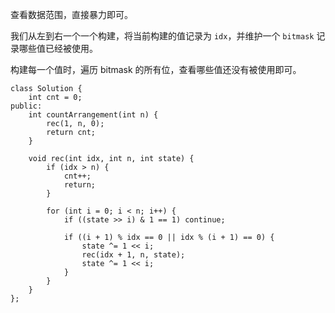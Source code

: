 查看数据范围，直接暴力即可。

我们从左到右一个一个构建，将当前构建的值记录为 `idx`，并维护一个 `bitmask` 记录哪些值已经被使用。

构建每一个值时，遍历 bitmask 的所有位，查看哪些值还没有被使用即可。

```
class Solution {
    int cnt = 0;    
public:
    int countArrangement(int n) {
        rec(1, n, 0);
        return cnt;
    }
    
    void rec(int idx, int n, int state) {
        if (idx > n) {
            cnt++;
            return;
        }
        
        for (int i = 0; i < n; i++) {
            if ((state >> i) & 1 == 1) continue;
            
            if ((i + 1) % idx == 0 || idx % (i + 1) == 0) {
                state ^= 1 << i;
                rec(idx + 1, n, state);
                state ^= 1 << i;
            }
        }
    }
};
```